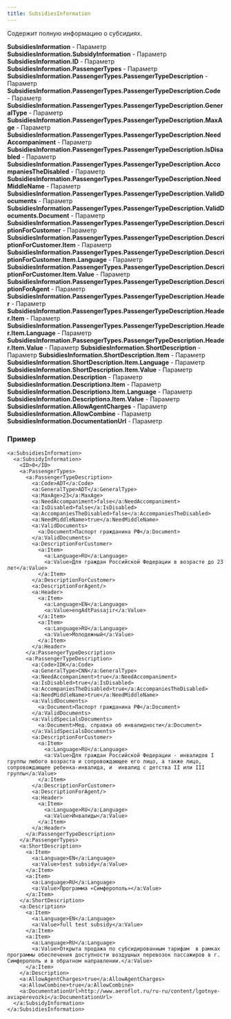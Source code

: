 ```yaml
---
title: SubsidiesInformation
---
```


Содержит полную информацию о субсидиях.

**SubsidiesInformation**  - Параметр
**SubsidiesInformation.SubsidyInformation** - Параметр
**SubsidiesInformation.ID** - Параметр
**SubsidiesInformation.PassengerTypes** - Параметр
**SubsidiesInformation.PassengerTypes.PassengerTypeDescription** - Параметр
**SubsidiesInformation.PassengerTypes.PassengerTypeDescription.Code** - Параметр
**SubsidiesInformation.PassengerTypes.PassengerTypeDescription.GeneralType** - Параметр
**SubsidiesInformation.PassengerTypes.PassengerTypeDescription.MaxAge** - Параметр
**SubsidiesInformation.PassengerTypes.PassengerTypeDescription.NeedAccompaniment** - Параметр
**SubsidiesInformation.PassengerTypes.PassengerTypeDescription.IsDisabled** - Параметр
**SubsidiesInformation.PassengerTypes.PassengerTypeDescription.AccompaniesTheDisabled** - Параметр
**SubsidiesInformation.PassengerTypes.PassengerTypeDescription.NeedMiddleName** - Параметр
**SubsidiesInformation.PassengerTypes.PassengerTypeDescription.ValidDocuments** - Параметр
**SubsidiesInformation.PassengerTypes.PassengerTypeDescription.ValidDocuments.Document** - Параметр
**SubsidiesInformation.PassengerTypes.PassengerTypeDescription.DescriptionForCustomer** - Параметр
**SubsidiesInformation.PassengerTypes.PassengerTypeDescription.DescriptionForCustomer.Item** - Параметр
**SubsidiesInformation.PassengerTypes.PassengerTypeDescription.DescriptionForCustomer.Item.Language** - Параметр
**SubsidiesInformation.PassengerTypes.PassengerTypeDescription.DescriptionForCustomer.Item.Value** - Параметр
**SubsidiesInformation.PassengerTypes.PassengerTypeDescription.DescriptionForAgent** - Параметр
**SubsidiesInformation.PassengerTypes.PassengerTypeDescription.Header** - Параметр
**SubsidiesInformation.PassengerTypes.PassengerTypeDescription.Header.Item** - Параметр
**SubsidiesInformation.PassengerTypes.PassengerTypeDescription.Header.Item.Language** - Параметр
**SubsidiesInformation.PassengerTypes.PassengerTypeDescription.Header.Item.Value** - Параметр
**SubsidiesInformation.ShortDescription** - Параметр
**SubsidiesInformation.ShortDescription.Item** - Параметр
**SubsidiesInformation.ShortDescription.Item.Language** - Параметр
**SubsidiesInformation.ShortDescription.Item.Value** - Параметр
**SubsidiesInformation.Description** - Параметр
**SubsidiesInformation.Descriptionэ.Item** - Параметр
**SubsidiesInformation.Descriptionэ.Item.Language** - Параметр
**SubsidiesInformation.Descriptionэ.Item.Value** - Параметр
**SubsidiesInformation.AllowAgentCharges** - Параметр
**SubsidiesInformation.AllowCombine** - Параметр
**SubsidiesInformation.DocumentationUrl** - Параметр

### Пример

    <a:SubsidiesInformation>
      <a:SubsidyInformation>
        <ID>0</ID>
        <a:PassengerTypes>
          <a:PassengerTypeDescription>
            <a:Code>ADT</a:Code>
            <a:GeneralType>ADT</a:GeneralType>
            <a:MaxAge>23</a:MaxAge>
            <a:NeedAccompaniment>false</a:NeedAccompaniment>
            <a:IsDisabled>false</a:IsDisabled>
            <a:AccompaniesTheDisabled>false</a:AccompaniesTheDisabled>
            <a:NeedMiddleName>true</a:NeedMiddleName>
            <a:ValidDocuments>
              <a:Document>Паспорт гражданина РФ</a:Document>
            </a:ValidDocuments>
            <a:DescriptionForCustomer>
              <a:Item>
                <a:Language>RU</a:Language>
                <a:Value>Для граждан Российской Федерации в возрасте до 23 лет</a:Value>
              </a:Item>
            </a:DescriptionForCustomer>
            <a:DescriptionForAgent/>
            <a:Header>
              <a:Item>
                <a:Language>EN</a:Language>
                <a:Value>engAdtPassajir</a:Value>
              </a:Item>
              <a:Item>
                <a:Language>RU</a:Language>
                <a:Value>Молодежный</a:Value>
              </a:Item>
            </a:Header>
          </a:PassengerTypeDescription>
          <a:PassengerTypeDescription>
            <a:Code>IDK</a:Code>
            <a:GeneralType>CNN</a:GeneralType>
            <a:NeedAccompaniment>true</a:NeedAccompaniment>
            <a:IsDisabled>true</a:IsDisabled>
            <a:AccompaniesTheDisabled>true</a:AccompaniesTheDisabled>
            <a:NeedMiddleName>true</a:NeedMiddleName>
            <a:ValidDocuments>
              <a:Document>Паспорт гражданина РФ</a:Document>
            </a:ValidDocuments>
            <a:ValidSpecialsDocuments>
              <a:Document>Мед. справка об инвалидности</a:Document>
            </a:ValidSpecialsDocuments>
            <a:DescriptionForCustomer>
              <a:Item>
                <a:Language>RU</a:Language>
                <a:Value>Для граждан Российской Федерации - инвалидов I группы любого возраста и сопровождающее его лицо, а также лицо, сопровождающее ребенка-инвалида, и  инвалид с детства II или III группы</a:Value>
              </a:Item>
            </a:DescriptionForCustomer>
            <a:DescriptionForAgent/>
            <a:Header>
              <a:Item>
                <a:Language>RU</a:Language>
                <a:Value>Инвалиды</a:Value>
              </a:Item>
            </a:Header>
          </a:PassengerTypeDescription>
        </a:PassengerTypes>
        <a:ShortDescription>
          <a:Item>
            <a:Language>EN</a:Language>
            <a:Value>test subsidy</a:Value>
          </a:Item>
          <a:Item>
            <a:Language>RU</a:Language>
            <a:Value>Программа «Симферополь»</a:Value>
          </a:Item>
        </a:ShortDescription>
        <a:Description>
          <a:Item>
            <a:Language>EN</a:Language>
            <a:Value>full test subsidy</a:Value>
          </a:Item>
          <a:Item>
            <a:Language>RU</a:Language>
            <a:Value>Открыта продажа по субсидированным тарифам  в рамках программы обеспечения доступности воздушных перевозок пассажиров в г. Симферополь и в обратном направлении.</a:Value>
          </a:Item>
        </a:Description>
        <a:AllowAgentCharges>true</a:AllowAgentCharges>
        <a:AllowCombine>true</a:AllowCombine>
        <a:DocumentationUrl>http://www.aeroflot.ru/ru-ru/content/lgotnye-aviaperevozki</a:DocumentationUrl>
      </a:SubsidyInformation>
    </a:SubsidiesInformation>
